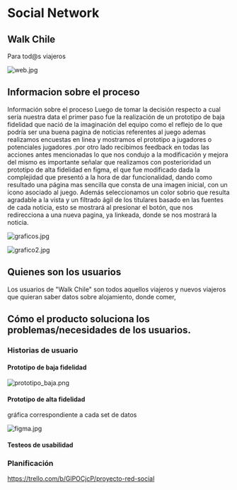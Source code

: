 # Social Network

## Walk Chile

Para tod@s viajeros

![web.jpg](https://github.com/TatianaCastroLizama/SCL008-data-lovers/blob/master/src/imagen/web.jpg)
## Informacion sobre el proceso

Información sobre el proceso
Luego de tomar la decisión respecto a cual sería nuestra data el primer paso fue la realización de un prototipo de baja fidelidad que nació de la imaginación del equipo como el reflejo de lo que podría ser una buena pagina de noticias referentes al juego ademas realizamos encuestas en linea y mostramos el prototipo a jugadores o potenciales jugadores .por otro lado recibimos feedback en todas las acciones antes mencionadas lo que nos condujo a la modificación y mejora del mismo es importante señalar que realizamos con posterioridad un prototipo de alta fidelidad en figma, el que fue modificado dada la complejidad que presentó a la hora de dar funcionalidad,  dando como resultado una página mas sencilla que consta de una imagen inicial, con un icono asociado al juego. Además seleccionamos un color  sobrio que resulta agradable a la vista y un filtrado ágil de los titulares basado en las fuentes de cada noticia, esto se mostrará al presionar el botón,  que nos redirecciona a una nueva pagina, ya linkeada, donde se nos mostrará la noticia.



![graficos.jpg](https://github.com/TatianaCastroLizama/SCL008-data-lovers/blob/master/src/imagen/graficos.jpg)


![grafico2.jpg](https://github.com/TatianaCastroLizama/SCL008-data-lovers/blob/master/src/imagen/grafico2.jpg)





## Quienes son los usuarios


Los usuarios de "Walk Chile" son todos aquellos viajeros y nuevos viajeros que quieran saber datos sobre alojamiento, donde comer,


## Cómo el producto soluciona los problemas/necesidades de los usuarios.





### Historias de usuario






#### Prototipo de baja fidelidad
![prototipo_baja.png](https://github.com/TatianaCastroLizama/SCL008-data-lovers/blob/master/src/imagen/prototipo_baja.png)

#### Prototipo de alta fidelidad
gráfica correspondiente a cada set de datos 

![figma.jpg](https://github.com/TatianaCastroLizama/SCL008-data-lovers/blob/master/src/imagen/figma.jpg)
#### Testeos de usabilidad



### Planificación

https://trello.com/b/GlPOCjcP/proyecto-red-social